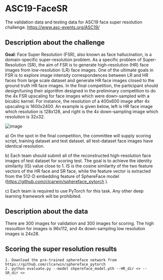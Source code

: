 # ASC19-FaceSR
The validation data and testing data for ASC19 face super resolution challenge. https://www.asc-events.org/ASC19/


## Description about the challenge

**Goal**: Face Super Resolution (FSR), also known as face hallucination, is a domain-specific super-resolution problem. As a specific problem of Super-Resolution (SR), the aim of FSR is to generate high-resolution (HR) face images from low-resolution (LR) face images. One of the ultimate goals in FSR is to explore image intensity correspondences between LR and HR faces from large scale dataset and generate HR face images closed to the ground truth HR face images. In the final competition, the participant should design/tuning their algorithm designed in the preliminary competition to do the 4x FSR upscaling for face images which were down-sampled with a bicubic kernel. For instance, the resolution of a 400x600 image after 4x upscaling is 1600x2400. An example is given below, left is HR face image which resolution is 128x128, and right is the 4x down-sampling image which resolution is 32x32.


![image](https://github.com/ASC-SSC/ASC19-FaceSR/blob/master/img/1.png)


a)	On the spot in the final competition, the committee will supply scoring script, training dataset and test dataset. all test-dataset face images have identical resolution. 

b)	Each team should submit all of the reconstructed high-resolution face images of test dataset for scoring test. The goal is to achieve the identity similarity (IS) value close to 1. IS is the cosine similarity of the two feature vectors of the HR face and SR face, while the feature vector is extracted from the 512-D embedding feature of SphereFace model (https://github.com/clcarwin/sphereface_pytorch ).

c)	Each team is required to use PyTorch for this task. Any other deep learning framework will be prohibited. 



## Description about the data
There are 300 images for validation and 300 images for scoring. The high resoultion for images is 96x112, and 4x down-sampling low resolution images is 24x28.


## Scoring the super resolution results
```
1. Download the pre-trained sphereface network from https://github.com/clcarwin/sphereface_pytorch
2. python evaluate.py --model shpereface_model.pth --HR_dir <> --SR_dir <>
```

